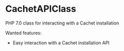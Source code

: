 # CachetAPIClass
PHP 7.0 class for interacting with a Cachet installation

Wanted features:

- Easy interaction with a Cachet installation API
